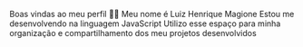 Boas vindas ao meu perfil 🖤🖤
Meu nome é Luiz Henrique Magione
Estou me desenvolvendo na linguagem JavaScript
Utilizo esse espaço para minha organização e compartilhamento dos meu projetos desenvolvidos
